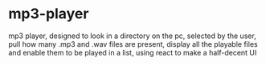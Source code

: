 # mp3-player
mp3 player, designed to look in a directory on the pc, selected by the user, pull how many .mp3 and .wav files are present, display all the playable files and enable them to be played in a list, using react to make a half-decent UI
